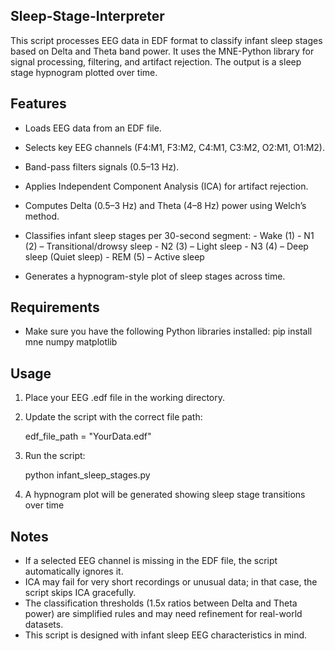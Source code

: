 ## Sleep-Stage-Interpreter
This script processes EEG data in EDF format to classify infant sleep stages based on Delta and Theta band power. It uses the MNE-Python library for signal processing, filtering, and artifact rejection. The output is a sleep stage hypnogram plotted over time.

## Features 
- Loads EEG data from an EDF file.
- Selects key EEG channels (F4:M1, F3:M2, C4:M1, C3:M2, O2:M1, O1:M2).
- Band-pass filters signals (0.5–13 Hz).
- Applies Independent Component Analysis (ICA) for artifact rejection.
- Computes Delta (0.5–3 Hz) and Theta (4–8 Hz) power using Welch’s method.
- Classifies infant sleep stages per 30-second segment:
      - Wake (1)
      - N1 (2) – Transitional/drowsy sleep
      - N2 (3) – Light sleep
      - N3 (4) – Deep sleep (Quiet sleep)
      - REM (5) – Active sleep

- Generates a hypnogram-style plot of sleep stages across time.

## Requirements
- Make sure you have the following Python libraries installed:
    pip install mne numpy matplotlib

## Usage
1. Place your EEG .edf file in the working directory.
2. Update the script with the correct file path:

    edf_file_path = "YourData.edf"

3. Run the script:

    python infant_sleep_stages.py

4. A hypnogram plot will be generated showing sleep stage transitions over time

## Notes
- If a selected EEG channel is missing in the EDF file, the script automatically ignores it.
- ICA may fail for very short recordings or unusual data; in that case, the script skips ICA gracefully.
- The classification thresholds (1.5x ratios between Delta and Theta power) are simplified rules and may need refinement for real-world datasets.
- This script is designed with infant sleep EEG characteristics in mind.










  
